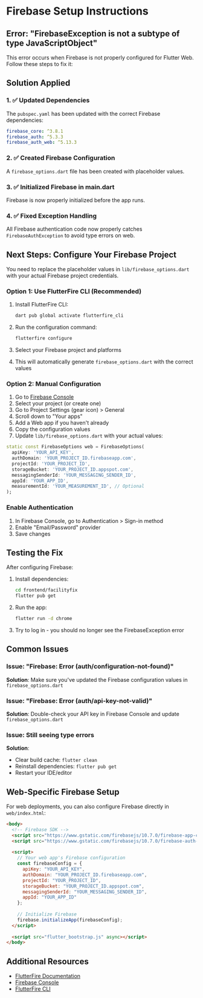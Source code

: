 # Firebase Setup Instructions

## Error: "FirebaseException is not a subtype of type JavaScriptObject"

This error occurs when Firebase is not properly configured for Flutter Web. Follow these steps to fix it:

## Solution Applied

### 1. ✅ Updated Dependencies
The `pubspec.yaml` has been updated with the correct Firebase dependencies:
```yaml
firebase_core: ^3.8.1
firebase_auth: ^5.3.3
firebase_auth_web: ^5.13.3
```

### 2. ✅ Created Firebase Configuration
A `firebase_options.dart` file has been created with placeholder values.

### 3. ✅ Initialized Firebase in main.dart
Firebase is now properly initialized before the app runs.

### 4. ✅ Fixed Exception Handling
All Firebase authentication code now properly catches `FirebaseAuthException` to avoid type errors on web.

## Next Steps: Configure Your Firebase Project

You need to replace the placeholder values in `lib/firebase_options.dart` with your actual Firebase project credentials.

### Option 1: Use FlutterFire CLI (Recommended)

1. Install FlutterFire CLI:
   ```bash
   dart pub global activate flutterfire_cli
   ```

2. Run the configuration command:
   ```bash
   flutterfire configure
   ```

3. Select your Firebase project and platforms
4. This will automatically generate `firebase_options.dart` with the correct values

### Option 2: Manual Configuration

1. Go to [Firebase Console](https://console.firebase.google.com/)
2. Select your project (or create one)
3. Go to Project Settings (gear icon) > General
4. Scroll down to "Your apps"
5. Add a Web app if you haven't already
6. Copy the configuration values
7. Update `lib/firebase_options.dart` with your actual values:

```dart
static const FirebaseOptions web = FirebaseOptions(
  apiKey: 'YOUR_API_KEY',
  authDomain: 'YOUR_PROJECT_ID.firebaseapp.com',
  projectId: 'YOUR_PROJECT_ID',
  storageBucket: 'YOUR_PROJECT_ID.appspot.com',
  messagingSenderId: 'YOUR_MESSAGING_SENDER_ID',
  appId: 'YOUR_APP_ID',
  measurementId: 'YOUR_MEASUREMENT_ID', // Optional
);
```

### Enable Authentication

1. In Firebase Console, go to Authentication > Sign-in method
2. Enable "Email/Password" provider
3. Save changes

## Testing the Fix

After configuring Firebase:

1. Install dependencies:
   ```bash
   cd frontend/facilityfix
   flutter pub get
   ```

2. Run the app:
   ```bash
   flutter run -d chrome
   ```

3. Try to log in - you should no longer see the FirebaseException error

## Common Issues

### Issue: "Firebase: Error (auth/configuration-not-found)"
**Solution**: Make sure you've updated the Firebase configuration values in `firebase_options.dart`

### Issue: "Firebase: Error (auth/api-key-not-valid)"
**Solution**: Double-check your API key in Firebase Console and update `firebase_options.dart`

### Issue: Still seeing type errors
**Solution**: 
- Clear build cache: `flutter clean`
- Reinstall dependencies: `flutter pub get`
- Restart your IDE/editor

## Web-Specific Firebase Setup

For web deployments, you can also configure Firebase directly in `web/index.html`:

```html
<body>
  <!-- Firebase SDK -->
  <script src="https://www.gstatic.com/firebasejs/10.7.0/firebase-app-compat.js"></script>
  <script src="https://www.gstatic.com/firebasejs/10.7.0/firebase-auth-compat.js"></script>
  
  <script>
    // Your web app's Firebase configuration
    const firebaseConfig = {
      apiKey: "YOUR_API_KEY",
      authDomain: "YOUR_PROJECT_ID.firebaseapp.com",
      projectId: "YOUR_PROJECT_ID",
      storageBucket: "YOUR_PROJECT_ID.appspot.com",
      messagingSenderId: "YOUR_MESSAGING_SENDER_ID",
      appId: "YOUR_APP_ID"
    };
    
    // Initialize Firebase
    firebase.initializeApp(firebaseConfig);
  </script>
  
  <script src="flutter_bootstrap.js" async></script>
</body>
```

## Additional Resources

- [FlutterFire Documentation](https://firebase.flutter.dev/)
- [Firebase Console](https://console.firebase.google.com/)
- [FlutterFire CLI](https://firebase.flutter.dev/docs/cli)
